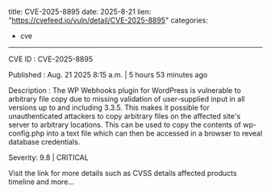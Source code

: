  
title: CVE-2025-8895
date: 2025-8-21
lien: "https://cvefeed.io/vuln/detail/CVE-2025-8895"
categories:
  - cve
---

CVE ID : CVE-2025-8895

Published :  Aug. 21
2025
8:15 a.m. | 5 hours
53 minutes ago

Description : The WP Webhooks plugin for WordPress is vulnerable to arbitrary file copy due to missing validation of user-supplied input in all versions up to
and including
3.3.5. This makes it possible for unauthenticated attackers to copy arbitrary files on the affected site's server to arbitrary locations. This can be used to copy the contents of wp-config.php into a text file which can then be accessed in a browser to reveal database credentials.

Severity: 9.8 | CRITICAL

Visit the link for more details
such as CVSS details
affected products
timeline
and more...

